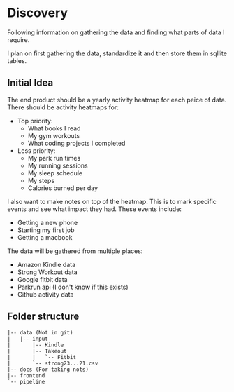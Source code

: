 # Discovery

Following information on gathering the data and finding what parts of data I require.

I plan on first gathering the data, standardize it and then store them in sqllite tables.

## Initial Idea
The end product should be a yearly activity heatmap for each peice of data. There should
be activity heatmaps for:
* Top priority:
    * What books I read
    * My gym workouts
    * What coding projects I completed
* Less priority:
    * My park run times
    * My running sessions
    * My sleep schedule
    * My steps
    * Calories burned per day

I also want to make notes on top of the heatmap. This is to mark specific events and
see what impact they had. These events include:
* Getting a new phone
* Starting my first job
* Getting a macbook

The data will be gathered from multiple places:
* Amazon Kindle data
* Strong Workout data
* Google fitbit data
* Parkrun api (I don't know if this exists)
* Github activity data

## Folder structure
```
|-- data (Not in git)
|   |-- input
|       |-- Kindle
|       |-- Takeout
|       |   `-- Fitbit
|       `-- strong23...21.csv
|-- docs (For taking nots)
|-- frontend
`-- pipeline
```